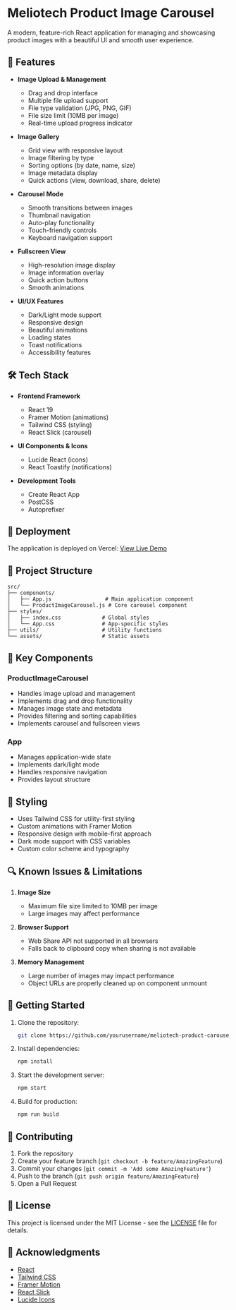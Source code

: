 # Meliotech Product Image Carousel

A modern, feature-rich React application for managing and showcasing product images with a beautiful UI and smooth user experience.

## 🌟 Features

- **Image Upload & Management**
  - Drag and drop interface
  - Multiple file upload support
  - File type validation (JPG, PNG, GIF)
  - File size limit (10MB per image)
  - Real-time upload progress indicator

- **Image Gallery**
  - Grid view with responsive layout
  - Image filtering by type
  - Sorting options (by date, name, size)
  - Image metadata display
  - Quick actions (view, download, share, delete)

- **Carousel Mode**
  - Smooth transitions between images
  - Thumbnail navigation
  - Auto-play functionality
  - Touch-friendly controls
  - Keyboard navigation support

- **Fullscreen View**
  - High-resolution image display
  - Image information overlay
  - Quick action buttons
  - Smooth animations

- **UI/UX Features**
  - Dark/Light mode support
  - Responsive design
  - Beautiful animations
  - Loading states
  - Toast notifications
  - Accessibility features

## 🛠️ Tech Stack

- **Frontend Framework**
  - React 19
  - Framer Motion (animations)
  - Tailwind CSS (styling)
  - React Slick (carousel)

- **UI Components & Icons**
  - Lucide React (icons)
  - React Toastify (notifications)

- **Development Tools**
  - Create React App
  - PostCSS
  - Autoprefixer

## 🚀 Deployment

The application is deployed on Vercel:
[View Live Demo](https://your-vercel-url.vercel.app)

## 📁 Project Structure

```
src/
├── components/
│   ├── App.js                 # Main application component
│   └── ProductImageCarousel.js # Core carousel component
├── styles/
│   ├── index.css             # Global styles
│   └── App.css               # App-specific styles
├── utils/                    # Utility functions
└── assets/                   # Static assets
```

## 🔧 Key Components

### ProductImageCarousel
- Handles image upload and management
- Implements drag and drop functionality
- Manages image state and metadata
- Provides filtering and sorting capabilities
- Implements carousel and fullscreen views

### App
- Manages application-wide state
- Implements dark/light mode
- Handles responsive navigation
- Provides layout structure

## 🎨 Styling

- Uses Tailwind CSS for utility-first styling
- Custom animations with Framer Motion
- Responsive design with mobile-first approach
- Dark mode support with CSS variables
- Custom color scheme and typography

## 🔍 Known Issues & Limitations

1. **Image Size**
   - Maximum file size limited to 10MB per image
   - Large images may affect performance

2. **Browser Support**
   - Web Share API not supported in all browsers
   - Falls back to clipboard copy when sharing is not available

3. **Memory Management**
   - Large number of images may impact performance
   - Object URLs are properly cleaned up on component unmount

## 🚀 Getting Started

1. Clone the repository:
   ```bash
   git clone https://github.com/yourusername/meliotech-product-carousel.git
   ```

2. Install dependencies:
   ```bash
   npm install
   ```

3. Start the development server:
   ```bash
   npm start
   ```

4. Build for production:
   ```bash
   npm run build
   ```

## 📝 Contributing

1. Fork the repository
2. Create your feature branch (`git checkout -b feature/AmazingFeature`)
3. Commit your changes (`git commit -m 'Add some AmazingFeature'`)
4. Push to the branch (`git push origin feature/AmazingFeature`)
5. Open a Pull Request

## 📄 License

This project is licensed under the MIT License - see the [LICENSE](LICENSE) file for details.

## 🙏 Acknowledgments

- [React](https://reactjs.org/)
- [Tailwind CSS](https://tailwindcss.com/)
- [Framer Motion](https://www.framer.com/motion/)
- [React Slick](https://react-slick.neostack.com/)
- [Lucide Icons](https://lucide.dev/)
